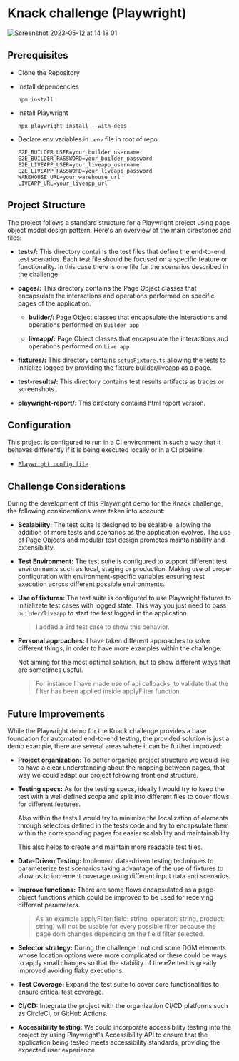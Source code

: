 # Knack challenge (Playwright)

![Screenshot 2023-05-12 at 14 18 01](https://github.com/javicrcls/playwright-demo/assets/20679501/40c77046-a5d6-49f9-bdca-689b0000c9bd)

## Prerequisites

-   Clone the Repository

-   Install dependencies

    `npm install`

- Install Playwright

    `npx playwright install --with-deps`

-   Declare env variables in `.env` file in root of repo

    ```
    E2E_BUILDER_USER=your_builder_username
    E2E_BUILDER_PASSWORD=your_builder_password
    E2E_LIVEAPP_USER=your_liveapp_username
    E2E_LIVEAPP_PASSWORD=your_liveapp_password
    WAREHOUSE_URL=your_warehouse_url
    LIVEAPP_URL=your_liveapp_url
    ```



## Project Structure

The project follows a standard structure for a Playwright project using page object model design pattern. Here's an overview of the main directories and files:

* **tests/:** This directory contains the test files that define the end-to-end test scenarios. Each test file should be focused on a specific feature or functionality.
In this case there is one file for the scenarios described in the challenge

* **pages/:** This directory contains the Page Object classes that encapsulate the interactions and operations performed on specific pages of the application. 
    
    * **builder/:** Page Object classes that encapsulate the interactions and operations performed on `Builder app`

    * **liveapp/:** Page Object classes that encapsulate the interactions and operations performed on `Live app`

* **fixtures/:** This directory contains [`setupFixture.ts`](https://github.com/javicrcls/playwright-demo/blob/main/fixtures/setupFixture.ts) allowing the tests to initialize logged by providing the fixture builder/liveapp as a page.

* **test-results/:** This directory contains test results artifacts as traces or screenshots.

* **playwright-report/:** This directory contains html report version.

## Configuration

This project is configured to run in a CI environment in such a way that it behaves differently if it is being executed locally or in a CI pipeline. 

+ [`Playwright config file`](https://github.com/javicrcls/playwright-demo/blob/main/playwright.config.ts)
    
## Challenge Considerations

During the development of this Playwright demo for the Knack challenge, the following considerations were taken into account:

* **Scalability:** The test suite is designed to be scalable, allowing the addition of more tests and scenarios as the application evolves. The use of Page Objects and modular test design promotes maintainability and extensibility.

* **Test Environment:** The test suite is configured to support different test environments such as local, staging or production. Making use of proper configuration with environment-specific variables ensuring test execution across different possible environments.

* **Use of fixtures:** The test suite is configured to use Playwright fixtures to initializate test cases with logged state. This way you just need to pass `builder/liveapp` to start the test logged in the application.

    >I added a 3rd test case to show this behavior. 

* **Personal approaches:** I have taken different approaches to solve different things, in order to have more examples within the challenge. 

    Not aiming for the most optimal solution, but to show different ways that are sometimes useful.

    >For instance I have made use of api callbacks, to validate that the filter has been applied inside applyFilter function. 

## Future Improvements
While the Playwright demo for the Knack challenge provides a base foundation for automated end-to-end testing, the provided solution is just a demo example, there are several areas where it can be further improved:

* **Project organization:** To better organize project structure we would like to have a clear understanding about the mapping between pages, that way we could adapt our project following front end structure.

* **Testing specs:** As for the testing specs, ideally I would try to keep the test with a well defined scope and split into different files to cover flows for different features.

    Also within the tests I would try to minimize the localization of elements through selectors defined in the tests code and try to encapsulate them within the corresponding pages for easier scalability and maintainability.

    This also helps to create and maintain more readable test files.


* **Data-Driven Testing:** Implement data-driven testing techniques to parameterize test scenarios taking advantage of the use of fixtures to allow us to increment coverage using different input data and scenarios.

* **Improve functions:** There are some flows encapsulated as a page-object functions which could be improved to be used for receiving different parameters.

    >As an example applyFilter(field: string, operator: string, product: string) will not be usable for every possible filter because the page dom changes depending on the field filter selected.

* **Selector strategy:** During the challenge I noticed some DOM elements whose location options were more complicated or there could be ways to apply small changes so that the stability of the e2e test is greatly improved avoiding flaky executions.

* **Test Coverage:** Expand the test suite to cover core functionalities to ensure critical test coverage.

* **CI/CD:** Integrate the project with the organization CI/CD platforms such as CircleCI, or GitHub Actions. 

* **Accessibility testing:** We could incorporate accessibility testing into the project by using Playwright's Accessibility API to ensure that the application being tested meets accessibility standards, providing the expected user experience.


